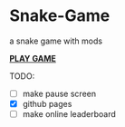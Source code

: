 # Snake-Game

a snake game with mods

**[PLAY GAME](https://somestranger8.github.io/Snake-Game/index.html)**


TODO:
- [ ] make pause screen
- [X] github pages
- [ ] make online leaderboard
